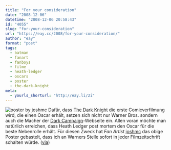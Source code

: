 ```yaml
---
title: "For your consideration"
date: "2008-12-06"
datetime: "2008-12-06 20:58:43"
id: "4055"
slug: "for-your-consideration"
url: "https://eay.cc/2008/for-your-consideration/"
author: "eay"
format: "post"
tags:
  - batman
  - fanart
  - fanboys
  - filme
  - heath-ledger
  - oscars
  - poster
  - the-dark-knight
meta:
  - yourls_shorturl: "http://eay.li/2i"
---
```


![](/uploads/2008/oscarjoker.jpg "poster by joshmc") Dafür, dass [The Dark Knight](//eay.cc/2008/christopher-nolans-batman/) die erste Comicverfilmung wird, die einen Oscar erhält, setzen sich nicht nur Warner Bros. sondern auch die Macher der [Dark Campaign](http://www.darkcampaign.com/)\-Webseite ein. Allen voran möchte man natürlich erreichen, dass Heath Ledger post mortem den Oscar für die beste Nebenrolle erhält. Für diesen Zweck hat _Fan Artist_ [joshmc](http://fanartexhibit.wordpress.com/2008/12/03/my-support-for-the-dark-knights-oscar-bid/) das obige Poster gebastelt, dass ich an Warners Stelle sofort in jeder Filmzeitschrift schalten würde. ([via](http://www.incontention.com/?p=3288))
